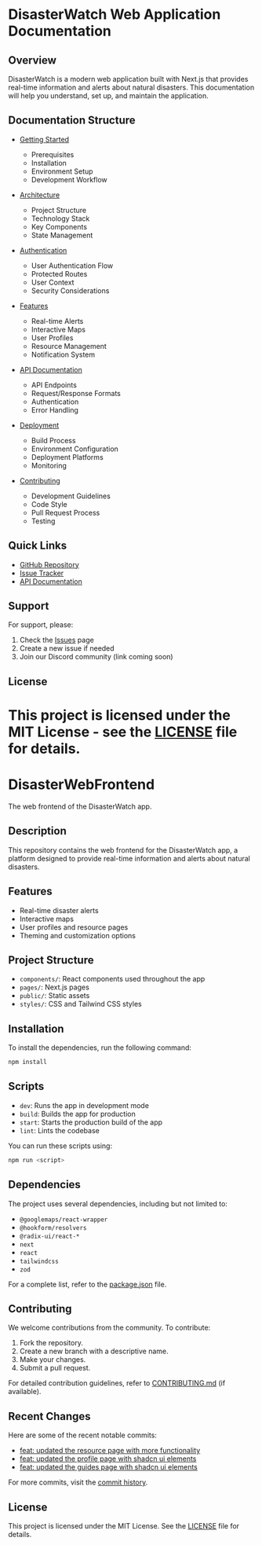 # DisasterWatch Web Application Documentation

## Overview

DisasterWatch is a modern web application built with Next.js that provides real-time information and alerts about natural disasters. This documentation will help you understand, set up, and maintain the application.

## Documentation Structure

- [Getting Started](./docs/getting-started.md)
  - Prerequisites
  - Installation
  - Environment Setup
  - Development Workflow

- [Architecture](./docs/architecture.md)
  - Project Structure
  - Technology Stack
  - Key Components
  - State Management

- [Authentication](./docs/authentication.md)
  - User Authentication Flow
  - Protected Routes
  - User Context
  - Security Considerations

- [Features](./docs/features.md)
  - Real-time Alerts
  - Interactive Maps
  - User Profiles
  - Resource Management
  - Notification System

- [API Documentation](./api/README.md)
  - API Endpoints
  - Request/Response Formats
  - Authentication
  - Error Handling

- [Deployment](./docs/deployment.md)
  - Build Process
  - Environment Configuration
  - Deployment Platforms
  - Monitoring

- [Contributing](./docs/contributing.md)
  - Development Guidelines
  - Code Style
  - Pull Request Process
  - Testing

## Quick Links

- [GitHub Repository](https://github.com/DisasterWatchHQ/DisasterWebFrontend)
- [Issue Tracker](https://github.com/DisasterWatchHQ/DisasterWebFrontend/issues)
- [API Documentation](./api/README.md)

## Support

For support, please:
1. Check the [Issues](https://github.com/DisasterWatchHQ/DisasterWebFrontend/issues) page
2. Create a new issue if needed
3. Join our Discord community (link coming soon)

## License

This project is licensed under the MIT License - see the [LICENSE](../LICENSE) file for details. 
=======
# DisasterWebFrontend

The web frontend of the DisasterWatch app.

## Description

This repository contains the web frontend for the DisasterWatch app, a platform designed to provide real-time information and alerts about natural disasters.

## Features

- Real-time disaster alerts
- Interactive maps
- User profiles and resource pages
- Theming and customization options

## Project Structure

- `components/`: React components used throughout the app
- `pages/`: Next.js pages
- `public/`: Static assets
- `styles/`: CSS and Tailwind CSS styles

## Installation

To install the dependencies, run the following command:

```bash
npm install
```

## Scripts

- `dev`: Runs the app in development mode
- `build`: Builds the app for production
- `start`: Starts the production build of the app
- `lint`: Lints the codebase

You can run these scripts using:

```bash
npm run <script>
```

## Dependencies

The project uses several dependencies, including but not limited to:

- `@googlemaps/react-wrapper`
- `@hookform/resolvers`
- `@radix-ui/react-*`
- `next`
- `react`
- `tailwindcss`
- `zod`

For a complete list, refer to the [package.json](https://github.com/DisasterWatchHQ/DisasterWebFrontend/blob/main/package.json) file.

## Contributing

We welcome contributions from the community. To contribute:

1. Fork the repository.
2. Create a new branch with a descriptive name.
3. Make your changes.
4. Submit a pull request.

For detailed contribution guidelines, refer to [CONTRIBUTING.md](CONTRIBUTING.md) (if available).

## Recent Changes

Here are some of the recent notable commits:

- [feat: updated the resource page with more functionality](https://github.com/DisasterWatchHQ/DisasterWebFrontend/commit/a0f48a89f513e2565293252b4d2f7c6234b20d35)
- [feat: updated the profile page with shadcn ui elements](https://github.com/DisasterWatchHQ/DisasterWebFrontend/commit/e0524261931e6d70f184ade1c24fb65b5e567f43)
- [feat: updated the guides page with shadcn ui elements](https://github.com/DisasterWatchHQ/DisasterWebFrontend/commit/64c2023515afddb9faeda7ca060561775c67b76b)

For more commits, visit the [commit history](https://github.com/DisasterWatchHQ/DisasterWebFrontend/commits/main).

## License

This project is licensed under the MIT License. See the [LICENSE](LICENSE) file for details.

